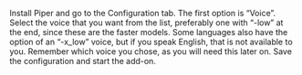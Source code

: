 Install Piper and go to the Configuration tab. The first option is “Voice”. Select the voice that you want from the list, preferably one with “-low” at the end, since these are the faster models. Some languages also have the option of an “-x_low” voice, but if you speak English, that is not available to you. Remember which voice you chose, as you will need this later on. Save the configuration and start the add-on.